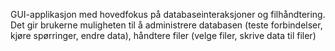  GUI-applikasjon med hovedfokus på databaseinteraksjoner og filhåndtering. Det gir brukerne muligheten til å administrere databasen (teste forbindelser, kjøre spørringer, endre data), håndtere filer (velge filer, skrive data til filer)
